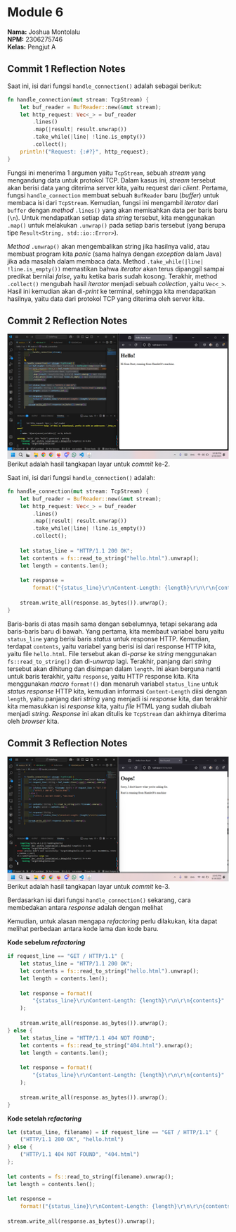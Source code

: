 # Module 6
**Nama:**   Joshua Montolalu<br>
**NPM:**    2306275746<br>
**Kelas:**  Pengjut A<br>

## Commit 1 Reflection Notes
Saat ini, isi dari fungsi `handle_connection()` adalah sebagai berikut:
```rs
fn handle_connection(mut stream: TcpStream) {
    let buf_reader = BufReader::new(&mut stream);
    let http_request: Vec<_> = buf_reader
        .lines()
        .map(|result| result.unwrap())
        .take_while(|line| !line.is_empty())
        .collect();
    println!("Request: {:#?}", http_request);
}
```
Fungsi ini menerima 1 argumen yaitu `TcpStream`, sebuah *stream* yang mengandung data untuk protokol TCP. Dalam kasus ini, *stream* tersebut akan berisi data yang diterima server kita, yaitu request dari *client*. Pertama, fungsi `handle_connection` membuat sebuah `BufReader` baru (*buffer*) untuk membaca isi dari `TcpStream`. Kemudian, fungsi ini mengambil *iterator* dari `buffer` dengan *method* `.lines()` yang akan memisahkan data per baris baru (`\n`). Untuk mendapatkan setiap data *string* tersebut, kita menggunakan `.map()` untuk melakukan `.unwrap()` pada setiap baris tersebut (yang berupa tipe `Result<String, std::io::Error>`). 

*Method* `.unwrap()` akan mengembalikan string jika hasilnya valid, atau membuat program kita *panic* (sama halnya dengan *exception* dalam Java) jika ada masalah dalam membaca data. Method `.take_while(|line| !line.is_empty())` memastikan bahwa *iterator* akan terus dipanggil sampai predikat bernilai *false*, yaitu ketika baris sudah kosong. Terakhir, method `.collect()` mengubah hasil *iterator* menjadi sebuah *collection*, yaitu `Vec<_>`. Hasil ini kemudian akan di-*print* ke terminal, sehingga kita mendapatkan hasilnya, yaitu data dari protokol TCP yang diterima oleh server kita.

## Commit 2 Reflection Notes
![Commit 2 screen capture](assets/images/commit2.png)
Berikut adalah hasil tangkapan layar untuk *commit* ke-2.

Saat ini, isi dari fungsi `handle_connection()` adalah:
```rs
fn handle_connection(mut stream: TcpStream) {
    let buf_reader = BufReader::new(&mut stream);
    let http_request: Vec<_> = buf_reader
        .lines()
        .map(|result| result.unwrap())
        .take_while(|line| !line.is_empty())
        .collect();

    let status_line = "HTTP/1.1 200 OK";
    let contents = fs::read_to_string("hello.html").unwrap();
    let length = contents.len();

    let response =
        format!("{status_line}\r\nContent-Length: {length}\r\n\r\n{contents}");
        
    stream.write_all(response.as_bytes()).unwrap();
}
```
Baris-baris di atas masih sama dengan sebelumnya, tetapi sekarang ada baris-baris baru di bawah. Yang pertama, kita membaut variabel baru yaitu `status_line` yang berisi baris *status* untuk response HTTP. Kemudian, terdapat `contents`, yaitu variabel yang berisi isi dari response HTTP kita, yaitu file `hello.html`. File tersebut akan di-*parse* ke *string* menggunakan `fs::read_to_string()` dan di-*unwrap* lagi. Terakhir, panjang dari *string* tersebut akan dihitung dan disimpan dalam `length`. Ini akan berguna nanti untuk baris terakhir, yaitu `response`, yaitu HTTP response kita. Kita menggunakan *macro* `format!()` dan menaruh variabel `status_line` untuk *status response* HTTP kita, kemudian informasi `Content-Length` diisi dengan `length`, yaitu panjang dari *string* yang menjadi isi *response* kita, dan terakhir kita memasukkan isi *response* kita, yaitu *file* HTML yang sudah diubah menjadi *string*. *Response* ini akan ditulis ke `TcpStream` dan akhirnya diterima oleh *browser* kita.

## Commit 3 Reflection Notes
![Commit 3 screen capture](assets/images/commit3.png)
Berikut adalah hasil tangkapan layar untuk *commit* ke-3.

Berdasarkan isi dari fungsi `handle_connection()` sekarang, cara membedakan antara *response* adalah dengan melihat 

Kemudian, untuk alasan mengapa *refactoring* perlu dilakukan, kita dapat melihat perbedaan antara kode lama dan kode baru.

**Kode sebelum *refactoring***
```rs
if request_line == "GET / HTTP/1.1" {
    let status_line = "HTTP/1.1 200 OK";
    let contents = fs::read_to_string("hello.html").unwrap();
    let length = contents.len();

    let response = format!(
        "{status_line}\r\nContent-Length: {length}\r\n\r\n{contents}"
    );

    stream.write_all(response.as_bytes()).unwrap();
} else {
    let status_line = "HTTP/1.1 404 NOT FOUND";
    let contents = fs::read_to_string("404.html").unwrap();
    let length = contents.len();

    let response = format!(
        "{status_line}\r\nContent-Length: {length}\r\n\r\n{contents}"
    );

    stream.write_all(response.as_bytes()).unwrap();
}
```

**Kode setelah *refactoring***
```rs
let (status_line, filename) = if request_line == "GET / HTTP/1.1" {
    ("HTTP/1.1 200 OK", "hello.html")
} else {
    ("HTTP/1.1 404 NOT FOUND", "404.html")
};

let contents = fs::read_to_string(filename).unwrap();
let length = contents.len();

let response =
    format!("{status_line}\r\nContent-Length: {length}\r\n\r\n{contents}");

stream.write_all(response.as_bytes()).unwrap();
```
